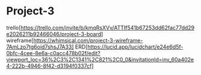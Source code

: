 # Project-3

trello[https://trello.com/invite/b/kmqRsXVv/ATTIf541b67253dd62fac77dd29e2026211b92466046/project-3-board]
wireframe[https://whimsical.com/project-3-wireframe-7AmLzo7tg6oid7shsJ7A33]
ERD[https://lucid.app/lucidchart/e24e6d5f-0bfc-4cee-8e6a-c0acc478b02f/edit?viewport_loc=36%2C3%2C1341%2C821%2C0_0&invitationId=inv_60a402e4-222b-4946-8f42-d3194f0337cf]
